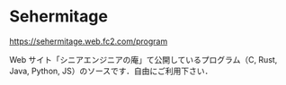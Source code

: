 # Sehermitage

<https://sehermitage.web.fc2.com/program>

Web サイト「シニアエンジニアの庵」て公開しているプログラム（C, Rust, Java, Python, JS）のソースです．自由にご利用下さい．
